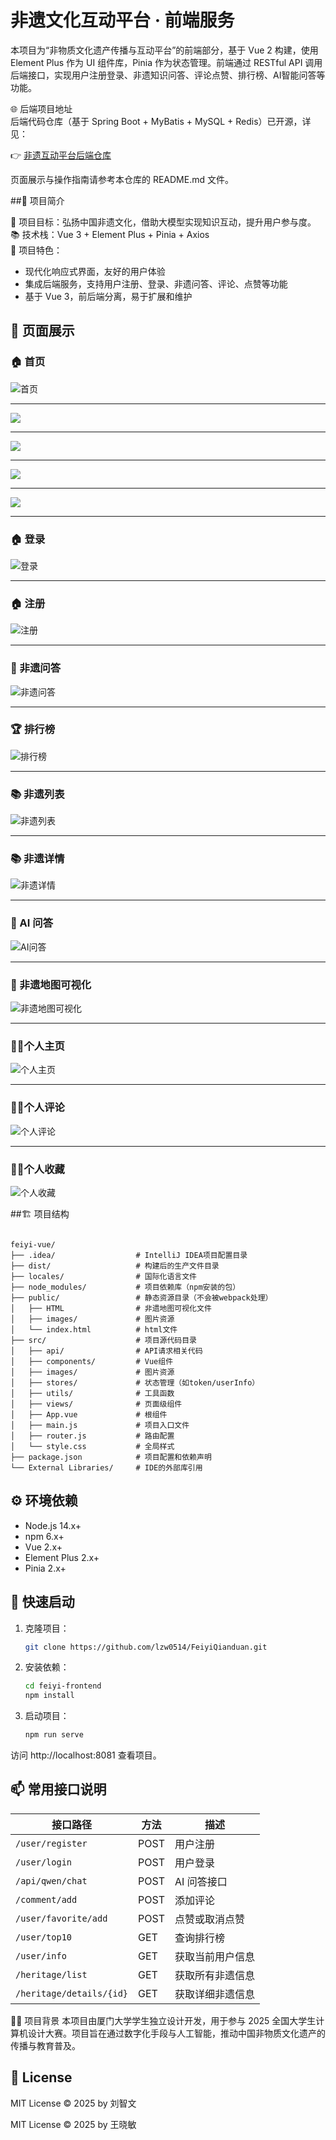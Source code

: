 # 非遗文化互动平台 · 前端服务

本项目为“非物质文化遗产传播与互动平台”的前端部分，基于 Vue 2 构建，使用 Element Plus 作为 UI 组件库，Pinia 作为状态管理。前端通过 RESTful API 调用后端接口，实现用户注册登录、非遗知识问答、评论点赞、排行榜、AI智能问答等功能。

🌐 后端项目地址  
后端代码仓库（基于 Spring Boot + MyBatis + MySQL + Redis）已开源，详见：

👉 [非遗互动平台后端仓库](https://github.com/lzw0514/FeiyiHouduan.git)

页面展示与操作指南请参考本仓库的 README.md 文件。

##📌 项目简介  

🎯 项目目标：弘扬中国非遗文化，借助大模型实现知识互动，提升用户参与度。  
📚 技术栈：Vue 3 + Element Plus + Pinia + Axios  
🧠 项目特色：
- 现代化响应式界面，友好的用户体验
- 集成后端服务，支持用户注册、登录、非遗问答、评论、点赞等功能
- 基于 Vue 3，前后端分离，易于扩展和维护

## 🎨 页面展示

### 🏠 首页
![首页](./assets/shouye1.png)

---
![](./assets/shouye3.png)

---
![](./assets/shouye2.png)

---
![](./assets/shouye4.png)

---
![](./assets/zhizuo.png)

---
### 🏠 登录
![登录](./assets/denglu.png)

---
### 🏠 注册
![注册](./assets/zhuce.png)

---
### 💬 非遗问答
![非遗问答](./assets/wenda.png)

---

### 🏆 排行榜
![排行榜](./assets/paihangbang.png)

---

### 📚 非遗列表
![非遗列表](./assets/comment.png)

---

### 📚 非遗详情
![非遗详情](./assets/xiangqingye.png)

---

### 🤖 AI 问答
![AI问答](./assets/AI.png)

---

### 📍 非遗地图可视化
![非遗地图可视化](./assets/keshihua.png)

---

### 🙋‍♀️个人主页
![个人主页](./assets/gerenziliao.png)

---

### 🙋‍♀️个人评论
![个人评论](./assets/pinglun.png)

---

### 🙋‍♀️个人收藏
![个人收藏](./assets/shoucang.png)



##🏗️ 项目结构

```

feiyi-vue/
├── .idea/                  # IntelliJ IDEA项目配置目录
├── dist/                   # 构建后的生产文件目录
├── locales/                # 国际化语言文件
├── node_modules/           # 项目依赖库（npm安装的包）
├── public/                 # 静态资源目录（不会被webpack处理）
│   ├── HTML                # 非遗地图可视化文件
│   ├── images/             # 图片资源
│   └── index.html          # html文件
├── src/                    # 项目源代码目录
│   ├── api/                # API请求相关代码
│   ├── components/         # Vue组件
│   ├── images/             # 图片资源
│   ├── stores/             # 状态管理（如token/userInfo）
│   ├── utils/              # 工具函数
│   ├── views/              # 页面级组件
│   ├── App.vue             # 根组件
│   ├── main.js             # 项目入口文件
│   ├── router.js           # 路由配置
│   └── style.css           # 全局样式
├── package.json            # 项目配置和依赖声明
└── External Libraries/     # IDE的外部库引用

```
## ⚙️ 环境依赖

- Node.js 14.x+
- npm 6.x+
- Vue 2.x+
- Element Plus 2.x+
- Pinia 2.x+

## 🚀 快速启动

1. 克隆项目：
   ```bash
   git clone https://github.com/lzw0514/FeiyiQianduan.git

2. 安装依赖：

   ```bash
   cd feiyi-frontend
   npm install
   
3. 启动项目：
   ```bash
   npm run serve

  访问 http://localhost:8081 查看项目。

##  📫 常用接口说明

| 接口路径                     | 方法   | 描述       |
| ------------------------ | ---- | --------------  |
| `/user/register`         | POST | 用户注册         |
| `/user/login`            | POST | 用户登录         |
| `/api/qwen/chat`         | POST | AI 问答接口      |
| `/comment/add`           | POST | 添加评论         |
| `/user/favorite/add`     | POST | 点赞或取消点赞    |
| `/user/top10`            | GET  | 查询排行榜       |
| `/user/info`             | GET  | 获取当前用户信息 |
| `/heritage/list`         | GET  | 获取所有非遗信息 |
| `/heritage/details/{id}` | GET  | 获取详细非遗信息 |


🙋‍♀️ 项目背景
本项目由厦门大学学生独立设计开发，用于参与 2025 全国大学生计算机设计大赛。项目旨在通过数字化手段与人工智能，推动中国非物质文化遗产的传播与教育普及。

## 📄 License
MIT License © 2025 by 刘智文

MIT License © 2025 by 王晓敏
